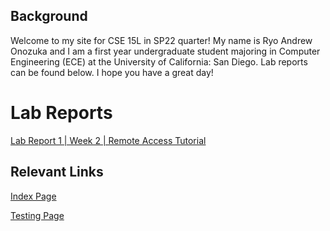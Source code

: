 ## Background
Welcome to my site for CSE 15L in SP22 quarter! My name is Ryo Andrew Onozuka and I am a first year undergraduate student majoring in Computer Engineering (ECE) at the University of California: San Diego. Lab reports can be found below. 
I hope you have a great day!

# Lab Reports
[Lab Report 1 | Week 2 | Remote Access Tutorial](https://andrewonozuka.github.io/cse15l-lab-reports/lab-report-1-week-2)

## Relevant Links
[Index Page](https://andrewonozuka.github.io/cse15l-lab-reports/index)

[Testing Page](https://andrewonozuka.github.io/cse15l-lab-reports/testing)


